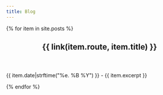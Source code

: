 ```yaml
---
title: Blog
---
```


<div class="posts">
{% for item in site.posts %}
    <section class="post">
        <header class="post-header">
            <h2 class="post-title">{{ link(item.route, item.title) }}</h2>
        </header>
        <div class="post-description">
            <p>{{ item.date|strftime("%e. %B %Y") }} - {{ item.excerpt }}</p>
        </div>
    </section>
{% endfor %}
</div>
